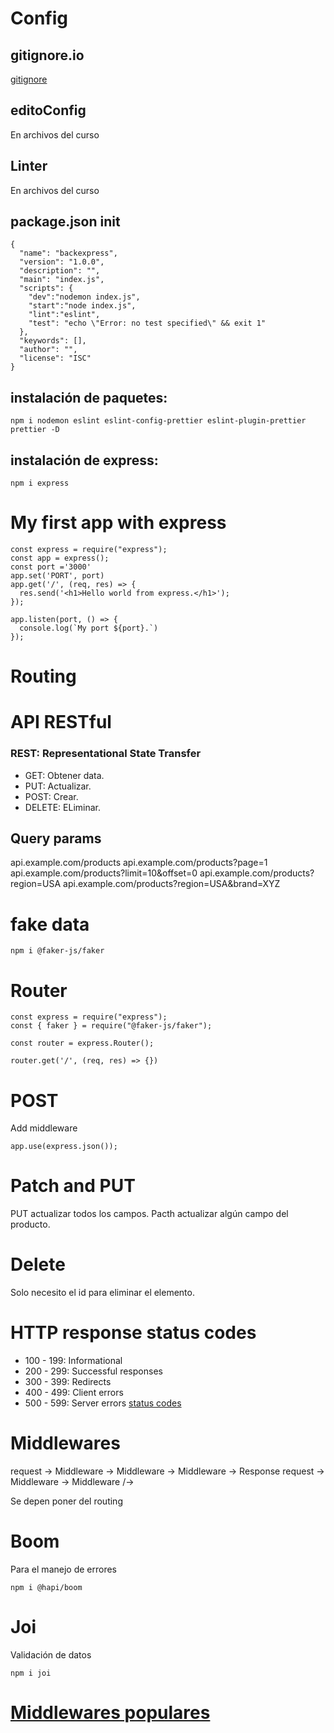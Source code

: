 # Config

## gitignore.io
[gitignore](https://www.toptal.com/developers/gitignore)

## editoConfig
En archivos del curso

## Linter
En archivos del curso

## package.json init
```
{
  "name": "backexpress",
  "version": "1.0.0",
  "description": "",
  "main": "index.js",
  "scripts": {
    "dev":"nodemon index.js",
    "start":"node index.js",
    "lint":"eslint",
    "test": "echo \"Error: no test specified\" && exit 1"
  },
  "keywords": [],
  "author": "",
  "license": "ISC"
}
```
## instalación de paquetes:
```
npm i nodemon eslint eslint-config-prettier eslint-plugin-prettier prettier -D
```
## instalación de express:
```
npm i express
```

# My first app with express
```
const express = require("express");
const app = express();
const port ='3000'
app.set('PORT', port)
app.get('/', (req, res) => {
  res.send('<h1>Hello world from express.</h1>');
});

app.listen(port, () => {
  console.log(`My port ${port}.`)
});
```
# Routing

# API RESTful

### REST: Representational State Transfer

- GET: Obtener data.
- PUT: Actualizar.
- POST: Crear.
- DELETE: ELiminar.

## Query params
api.example.com/products
api.example.com/products?page=1
api.example.com/products?limit=10&offset=0
api.example.com/products?region=USA
api.example.com/products?region=USA&brand=XYZ

# fake data
```
npm i @faker-js/faker
```

# Router

```
const express = require("express");
const { faker } = require("@faker-js/faker");

const router = express.Router();

router.get('/', (req, res) => {})
```
# POST
Add middleware
```
app.use(express.json());
```
# Patch and PUT
PUT actualizar todos los campos.
Pacth actualizar algún campo del producto.

# Delete
Solo necesito el id para eliminar el elemento.

# HTTP response status codes
- 100 - 199: Informational
- 200 - 299: Successful responses
- 300 - 399: Redirects
- 400 - 499: Client errors
- 500 - 599: Server errors
[status codes](https://http.cat/)

# Middlewares
request -> Middleware -> Middleware -> Middleware -> Response
request -> Middleware -> Middleware /->

Se depen poner del routing

# Boom
Para el manejo de errores
```
npm i @hapi/boom
```
# Joi
Validación de datos
```
npm i joi
```
# [Middlewares populares](https://platzi.com/new-home/clases/2485-backend-nodejs/41762-middlewares-populares-en-expressjs/)
